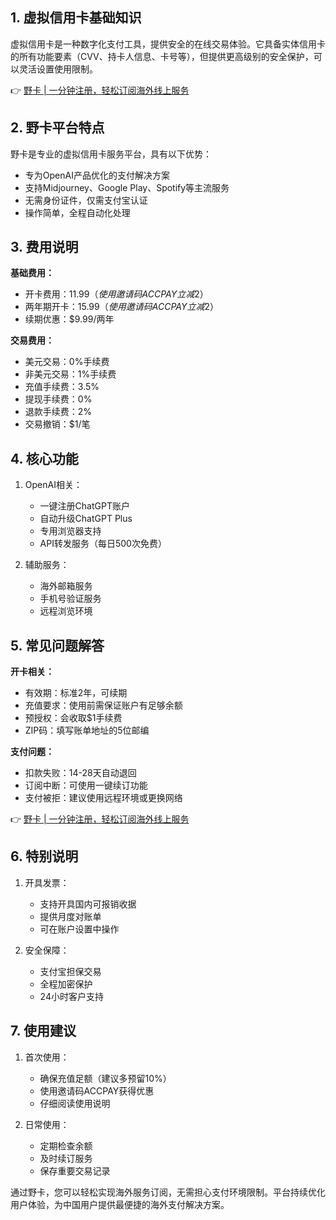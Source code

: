 ## 1. 虚拟信用卡基础知识

虚拟信用卡是一种数字化支付工具，提供安全的在线交易体验。它具备实体信用卡的所有功能要素（CVV、持卡人信息、卡号等），但提供更高级别的安全保护，可以灵活设置使用限制。

👉 [野卡 | 一分钟注册，轻松订阅海外线上服务](https://bit.ly/bewildcard)

## 2. 野卡平台特点

野卡是专业的虚拟信用卡服务平台，具有以下优势：

- 专为OpenAI产品优化的支付解决方案
- 支持Midjourney、Google Play、Spotify等主流服务
- 无需身份证件，仅需支付宝认证
- 操作简单，全程自动化处理

## 3. 费用说明

**基础费用：**
- 开卡费用：$11.99（使用邀请码ACCPAY立减$2）
- 两年期开卡：$15.99（使用邀请码ACCPAY立减$2）
- 续期优惠：$9.99/两年

**交易费用：**
- 美元交易：0%手续费
- 非美元交易：1%手续费
- 充值手续费：3.5%
- 提现手续费：0%
- 退款手续费：2%
- 交易撤销：$1/笔

## 4. 核心功能

1. OpenAI相关：
   - 一键注册ChatGPT账户
   - 自动升级ChatGPT Plus
   - 专用浏览器支持
   - API转发服务（每日500次免费）

2. 辅助服务：
   - 海外邮箱服务
   - 手机号验证服务
   - 远程浏览环境

## 5. 常见问题解答

**开卡相关：**
- 有效期：标准2年，可续期
- 充值要求：使用前需保证账户有足够余额
- 预授权：会收取$1手续费
- ZIP码：填写账单地址的5位邮编

**支付问题：**
- 扣款失败：14-28天自动退回
- 订阅中断：可使用一键续订功能
- 支付被拒：建议使用远程环境或更换网络

👉 [野卡 | 一分钟注册，轻松订阅海外线上服务](https://bit.ly/bewildcard)

## 6. 特别说明

1. 开具发票：
   - 支持开具国内可报销收据
   - 提供月度对账单
   - 可在账户设置中操作

2. 安全保障：
   - 支付宝担保交易
   - 全程加密保护
   - 24小时客户支持

## 7. 使用建议

1. 首次使用：
   - 确保充值足额（建议多预留10%）
   - 使用邀请码ACCPAY获得优惠
   - 仔细阅读使用说明

2. 日常使用：
   - 定期检查余额
   - 及时续订服务
   - 保存重要交易记录

通过野卡，您可以轻松实现海外服务订阅，无需担心支付环境限制。平台持续优化用户体验，为中国用户提供最便捷的海外支付解决方案。